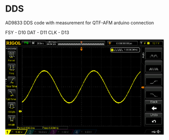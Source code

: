 # DDS
AD9833 DDS code with measurement for QTF-AFM
arduino connection 

FSY - D10
DAT - D11
CLK - D13

![](measurements/DS1Z_QuickPrint1.png)
